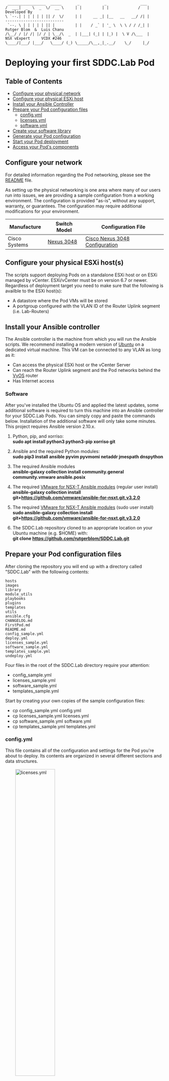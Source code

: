      _________________  _____       _           _               ___ 
    /  ___|  _  \  _  \/  __ \     | |         | |             /   |                 Developed By
    \ `--.| | | | | | || /  \/     | |     __ _| |__   __   __/ /| |          --------------------------
     `--. \ | | | | | || |         | |    / _` | '_ \  \ \ / / /_| |          Rutger Blom  &  Luis Chanu
    /\__/ / |/ /| |/ / | \__/\  _  | |___| (_| | |_) |  \ V /\___  |          NSX vExpert     VCDX #246
    \____/|___/ |___/   \____/ (_) \_____/\__,_|_.__/    \_/     |_/

# Deploying your first SDDC.Lab Pod

## Table of Contents
* [Configure your physical network](#Configure-your-physical-network)
* [Configure your physical ESXi host](#Configure-your-physical-ESXi-host)
* [Install your Ansible Controller](#Install-your-Ansible-Controller)
* [Prepare your Pod configuration files](#Prepare-your-Pod-configuration-files)
  * [config.yml](#configyml)
  * [licenses.yml](#licensesyml)
  * [software.yml](#softwareyml)
* [Create your software library](#Create-your-software-library)
* [Generate your Pod configuration](#Generate-your-Pod-configuration)
* [Start your Pod deployment](#Start-your-Pod-deployment)
* [Access your Pod's components](#Access-your-Pod's-components)

## Configure your network
For detailed information regarding the Pod networking, please see the [README](README.md) file.

As setting up the physical networking is one area where many of our users run into issues, we are providing a sample configuration from a working environment.  The configuration is provided "as-is", without any support, warranty, or guarantees.  The configuration may require additional modifications for your environment.

| Manufacture | Switch Model | Configuration File |
|-------------|--------------|--------------------|
| Cisco Systems | [Nexus 3048](https://www.cisco.com/c/en/us/products/collateral/switches/nexus-3000-series-switches/data_sheet_c78-685363.html?dtid=osscdc000283) | [Cisco Nexus 3048 Configuration](misc/Cisco_Nexus-3048_Running-Configuration) |

## Configure your physical ESXi host(s)
The scripts support deploying Pods on a standalone ESXi host or on ESXi managed by vCenter. ESXi/vCenter must be on version 6.7 or newer. Regardless of deployment target you need to make sure that the following is availble to the ESXi host(s):

* A datastore where the Pod VMs will be stored
* A portgroup configured with the VLAN ID of the Router Uplink segment (i.e. Lab-Routers)

## Install your Ansible controller

The Ansible controller is the machine from which you will run the Ansible scripts. We recommend installing a modern version of [Ubuntu](https://ubuntu.com/download) on a dedicated virtual machine. This VM can be connected to any VLAN as long as it:

* Can access the physical ESXi host or the vCenter Server
* Can reach the Router Uplink segment and the Pod networks behind the [VyOS](https://www.vyos.io/) router
* Has Internet access

### Software
After you've installed the Ubuntu OS and applied the latest updates, some additional software is required to turn this machine into an Ansible controller for your SDDC.Lab Pods. You can simply copy and paste the commands below. Installation of the additional software will only take some minutes.  This project requires Ansible
version 2.10.x.

1. Python, pip, and xorriso:\
**sudo apt install python3 python3-pip xorriso git**

2. Ansible and the required Python modules:\
**sudo pip3 install ansible pyvim pyvmomi netaddr jmespath dnspython**

3. The required Ansible modules\
**ansible-galaxy collection install community.general community.vmware ansible.posix**

4. The required [VMware for NSX-T Ansible modules](https://github.com/vmware/ansible-for-nsxt) (regular user install)\
**ansible-galaxy collection install git+https://github.com/vmware/ansible-for-nsxt.git,v3.2.0**

5. The required [VMware for NSX-T Ansible modules](https://github.com/vmware/ansible-for-nsxt) (sudo user install)\
**sudo ansible-galaxy collection install git+https://github.com/vmware/ansible-for-nsxt.git,v3.2.0**

6. The SDDC.Lab repository cloned to an appropriate location on your Ubuntu machine (e.g. $HOME) with:\
**git clone https://github.com/rutgerblom/SDDC.Lab.git**

## Prepare your Pod configuration files
After cloning the repository you will end up with a directory called "SDDC.Lab" with the following contents:

    hosts
    images
    library
    module_utils
    playbooks
    plugins
    templates
    utils
    ansible.cfg
    CHANGELOG.md
    FirstPod.md
    README.md
    config_sample.yml
    deploy.yml
    licenses_sample.yml
    software_sample.yml
    templates_sample.yml
    undeploy.yml

Four files in the root of the SDDC.Lab directory require your attention:
* config_sample.yml
* licenses_sample.yml
* software_sample.yml
* templates_sample.yml

Start by creating your own copies of the sample configuration files:
* cp config_sample.yml config.yml
* cp licenses_sample.yml licenses.yml
* cp software_sample.yml software.yml
* cp templates_sample.yml templates.yml

### config.yml
This file contains all of the configuration and settings for the Pod you're about to deploy. Its contents are organized in several different sections and data structures.
<br>
<br>
&nbsp;&nbsp;&nbsp;&nbsp;&nbsp;&nbsp;&nbsp;&nbsp;<img src="images/config_yml.png" alt="licenses.yml" width="50%"/>
<br>
<br>
There are many settings that you ***can*** change, but only a few that you ***must*** change. Especially when deploying your first Pod we strongly recommend that you keep changes to a minimum.

- The table below contains the settings that ***must*** match your environment:

    | Setting                                     | Description                                                                                                          | Default Value
    | :---                                        | :---                                                                                                                 | :---
    | Common.Password.Physical                    | The password used to log in as root (standalone ESXi) or as administrator@vsphere.local (vCenter)                    | VMware1!
    | Common.DNS.Server1.IPv4/IPv6                | The IP address of the DNS server to be used by the nested environment. You only need to change this if you decide not to deploy the SDDC.Lab DNS/NTP server | 10.203.0.5 / fd00::5
    | Common.NTP.Server1.IPv4/IPv6                | The IP address of the NTP server to be used by the nested environment. You only need to change this if you decide not to deploy the SDDC.Lab DNS/NTP server | 10.203.0.5 / fd00::5
    | TargetConfig.Deployment                     | The deployment target. Can be either "Host" or "vCenter"                                                             | Host    
    | TargetConfig.Host/vCenter.FQDN              | The FQDN of your physical ESXi host or your vCenter Server                                                           | Host32.NetLab.Home / NetLab-vCenter.NetLab.Local 
    | TargetConfig.vCenter.DataCenter             | The DataCenter object where the lab Pods are deployed (only required when deploying to vCenter)                      | SDDC
    | TargetConfig.vCenter.Cluster                | The vSphere cluster within DataCenter wher the lab Pods are deployed (only required when deploying to vCenter)       | Lab-Cluster 
    | TargetConfig.Host/vCenter.Datastore         | The datastore that will be used to store Pod VMs                                                                     | Local_VMs / Shared_VMs
    | TargetConfig.Host/vCenter.PortGroup.Uplink  | The portgroup that connects your Pod to the transit segment (e.g. the physical network)                              | Lab-Routers
    | Nested_Router.Protocol                      | The routing protocol used for routing traffic between your Pod and your physical network. Valid options are "Static", "BGP", "OSPF" or "BOTH" (OSPF and BGP)                                    | BOTH

Change either your environment or these settings so that they match.

### licenses.yml
Licenses.yml contains the licenses that you want to assign to the software within the Pod. Just like config.yml this file is organized in a data structure.
<br>
<br>
&nbsp;&nbsp;&nbsp;&nbsp;&nbsp;&nbsp;&nbsp;&nbsp;<img src="images/licenses_yml.png" alt="licenses.yml" width="50%"/>
<br>
<br>
The file contains many example entries which you are free to change or remove. A typical licenses.yml might look something like this:

    ---
    License:
      VMware:
        vCenter:
          Name: vCenter Server
          Licenses:
          - Quantity: 2
            Version: "7.[0-9]"
            Measure: Instance
            KeyCode: XXXXX-XXXXX-XXXXX-XXXXX-XXXXX
            Edition: Standard
            Comment:
        ESXi:
          Name: vSphere ESXi Host
          Licenses:
          - Quantity: 16
            Version: "7.[0-9]"
            Measure: CPU
            KeyCode: XXXXX-XXXXX-XXXXX-XXXXX-XXXXX
            Edition: Enterprise Plus
            Comment: 
        NSXT:
          Name: NSX Transformers
          Licenses:
          - Quantity: 16
            Version: "[23].[0-9]"
            Measure: CPU
            KeyCode: XXXXX-XXXXX-XXXXX-XXXXX-XXXXX
            Edition: Enterprise Plus
            Comment: 
        vSAN:
          Name: vSAN
          Licenses:
          - Quantity: 16
            Version: "[7].[0-9]"
            Measure: CPU
            KeyCode: XXXXX-XXXXX-XXXXX-XXXXX-XXXXX
            Edition: Enterprise
            Comment: 
        vRLI:
          Name: vRealize Log Insight
          Licenses:
          - Quantity: 25
            Version: "[8].[0-9]"
            Measure: OSI
            KeyCode: XXXXX-XXXXX-XXXXX-XXXXX-XXXXX
            Edition: N/A
            Comment: 

Are license keys required? Only for NSX-T. The other components will deploy fine without license keys and are operational for a limited amount of time.<br>
NSX-T license keys can be obtained via [VMUG Advantage](https://www.vmug.com/membership/vmug-advantage-membership) or the [NSX-T Product Evaluation Center](https://my.vmware.com/web/vmware/evalcenter?p=nsx-t-eval).

### software.yml
Software.yml contains a data structure with the software that can currently be deployed using the scripts. It's used by most of the Ansible scripts as well. The directory structure of the [software library](#Create-your-software-library) is based on the entries in this file.<br> 
You would normally not make any changes to this file and even more so when you're deploying your first Pod. Leave it as it is.
<br>
<br>
&nbsp;&nbsp;&nbsp;&nbsp;&nbsp;&nbsp;&nbsp;&nbsp;<img src="images/software_yml.png" alt="software.yml" width="50%"/>
<br>
## Create your software library
Now that your configuration files have been prepared, you can continue with creating the software library. The first thing you need to do is create the software library's directory structure. We've created an Ansible script that does this for you. Simply run:

* **sudo ansible-playbook utils/util_CreateSoftwareDir.yml**

This script creates an empty directory structure at **/Software** on your Ansible controller that will look something like this:

    /Software/
    ├── Ubuntu
    │   └── Server
    │       └── v20.04.1
    ├── VMware
    │   ├── ESXi
    │   │   ├── v6.7.0U3B
    │   │   ├── v7.0.0
    │   │   └── v7.0.0B
    │   ├── NSX-T
    │   │   ├── v3.0.0
    │   │   ├── v3.0.1
    │   │   └── v3.0.1.1
    │   ├── vCenter
    │   │   ├── v6.7.0U3B
    │   │   ├── v6.7.0U3G
    │   │   ├── v7.0.0
    │   │   ├── v7.0.0A
    │   │   ├── v7.0.0B
    │   │   └── v7.0.0C
    │   └── vRLI
    │       └── v8.1.1
    └── VyOS
        └── Router
            ├── Latest
            └── v1.1.8

The next step is to populate the structure with the required installation media. Some deployment scripts will download the installation media for you when it's missing in the software library. Currently both Ubuntu Server and VyOS Router are downloaded when absent. VMware products always need to be downloaded by you.


In **config.yml** under **Deploy.Software** you can see (and change) which version of a particular software is going to be deployed and thus needs to be present in the software library. The default setting is to deploy the latest supported combination of versions. For your first Pod we recommend that you leave it like that.

A populated software library could look something like this:

    /Software/
    ├── Ubuntu
    │   └── Server
    │       └── v20.04.1
    ├── VMware
    │   ├── ESXi
    │   │   ├── v6.7.0U3B
    │   │   ├── v7.0.0
    │   │   └── v7.0.0B
    │   │       └── VMware-VMvisor-Installer-7.0b-16324942.x86_64.iso
    │   ├── NSX-T
    │   │   ├── v3.0.0
    │   │   ├── v3.0.1
    │   │   └── v3.0.1.1
    │   │       └── nsx-unified-appliance-3.0.1.1.0.16556500.ova
    │   ├── vCenter
    │   │   ├── v6.7.0U3B
    │   │   ├── v6.7.0U3G
    │   │   ├── v7.0.0
    │   │   ├── v7.0.0A
    │   │   ├── v7.0.0B
    │   │   └── v7.0.0C
    │   │       └── VMware-VCSA-all-7.0.0-16620007.iso
    │   └── vRLI
    │       └── v8.1.1
    │           └── VMware-vRealize-Log-Insight-8.1.1.0-16281169_OVF10.ova
    └── VyOS
        └── Router
            ├── Latest
            └── v1.1.8

## Generate your Pod configuration
You can now continue with generating your Pod configuration. This is the process where all of your settings are combined into a static configuration file. To generate this configuration file you run:

* **ansible-playbook playbooks/createPodConfig.yml**

The script needs to know where your configuration file is located:

    In which directory is the Pod-Config file you want to have prepared located? [/home/ubuntu/SDDC.Lab/]: 

The default path is the current working directory. If this is correct you simply press **\<Enter>**.

The script then wants to know the name of your configuration file:

    What is the name of the configuration file that you would like to have prepared? [config.yml]:

If you have been following this guide, the name of your configuration file will be **config.yml** and you can simply press **\<Enter>** here.

The static configuration file is now generated. On average this process will take between 5-15 minutes, but may vary depending on the size of your lab, and the speed of your Ansible controller. 

The static configuration file will have the following name format **Pod-\<SiteCode>-Config.yml**.

## Start your Pod deployment (TBD)

## Access your Pod's components (TBD)